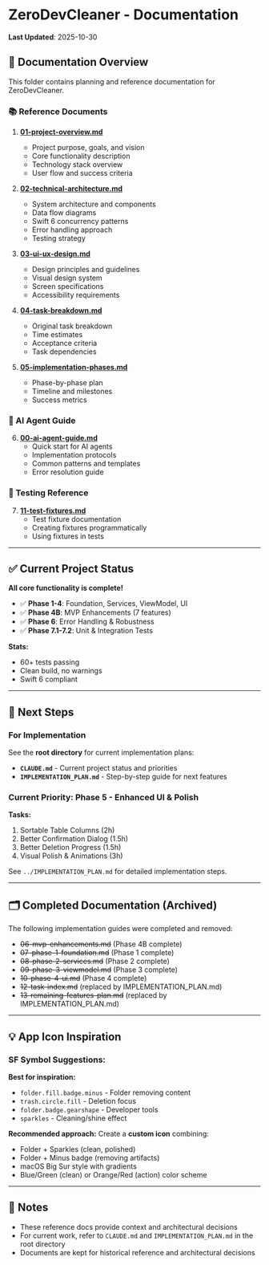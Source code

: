 # ZeroDevCleaner - Documentation

**Last Updated**: 2025-10-30

## 📁 Documentation Overview

This folder contains planning and reference documentation for ZeroDevCleaner.

### 📚 Reference Documents

1. **[01-project-overview.md](./01-project-overview.md)**
   - Project purpose, goals, and vision
   - Core functionality description
   - Technology stack overview
   - User flow and success criteria

2. **[02-technical-architecture.md](./02-technical-architecture.md)**
   - System architecture and components
   - Data flow diagrams
   - Swift 6 concurrency patterns
   - Error handling approach
   - Testing strategy

3. **[03-ui-ux-design.md](./03-ui-ux-design.md)**
   - Design principles and guidelines
   - Visual design system
   - Screen specifications
   - Accessibility requirements

4. **[04-task-breakdown.md](./04-task-breakdown.md)**
   - Original task breakdown
   - Time estimates
   - Acceptance criteria
   - Task dependencies

5. **[05-implementation-phases.md](./05-implementation-phases.md)**
   - Phase-by-phase plan
   - Timeline and milestones
   - Success metrics

### 🤖 AI Agent Guide

6. **[00-ai-agent-guide.md](./00-ai-agent-guide.md)**
   - Quick start for AI agents
   - Implementation protocols
   - Common patterns and templates
   - Error resolution guide

### 🧪 Testing Reference

7. **[11-test-fixtures.md](./11-test-fixtures.md)**
   - Test fixture documentation
   - Creating fixtures programmatically
   - Using fixtures in tests

---

## ✅ Current Project Status

**All core functionality is complete!**

- ✅ **Phase 1-4**: Foundation, Services, ViewModel, UI
- ✅ **Phase 4B**: MVP Enhancements (7 features)
- ✅ **Phase 6**: Error Handling & Robustness
- ✅ **Phase 7.1-7.2**: Unit & Integration Tests

**Stats:**
- 60+ tests passing
- Clean build, no warnings
- Swift 6 compliant

---

## 🎯 Next Steps

### For Implementation

See the **root directory** for current implementation plans:

- **`CLAUDE.md`** - Current project status and priorities
- **`IMPLEMENTATION_PLAN.md`** - Step-by-step guide for next features

### Current Priority: Phase 5 - Enhanced UI & Polish

**Tasks:**
1. Sortable Table Columns (2h)
2. Better Confirmation Dialog (1.5h)
3. Better Deletion Progress (1.5h)
4. Visual Polish & Animations (3h)

See `../IMPLEMENTATION_PLAN.md` for detailed implementation steps.

---

## 🗂️ Completed Documentation (Archived)

The following implementation guides were completed and removed:
- ~~06-mvp-enhancements.md~~ (Phase 4B complete)
- ~~07-phase-1-foundation.md~~ (Phase 1 complete)
- ~~08-phase-2-services.md~~ (Phase 2 complete)
- ~~09-phase-3-viewmodel.md~~ (Phase 3 complete)
- ~~10-phase-4-ui.md~~ (Phase 4 complete)
- ~~12-task-index.md~~ (replaced by IMPLEMENTATION_PLAN.md)
- ~~13-remaining-features-plan.md~~ (replaced by IMPLEMENTATION_PLAN.md)

---

## 💡 App Icon Inspiration

### SF Symbol Suggestions:

**Best for inspiration:**
- `folder.fill.badge.minus` - Folder removing content
- `trash.circle.fill` - Deletion focus
- `folder.badge.gearshape` - Developer tools
- `sparkles` - Cleaning/shine effect

**Recommended approach:**
Create a **custom icon** combining:
- Folder + Sparkles (clean, polished)
- Folder + Minus badge (removing artifacts)
- macOS Big Sur style with gradients
- Blue/Green (clean) or Orange/Red (action) color scheme

---

## 📝 Notes

- These reference docs provide context and architectural decisions
- For current work, refer to `CLAUDE.md` and `IMPLEMENTATION_PLAN.md` in the root directory
- Documents are kept for historical reference and architectural decisions
